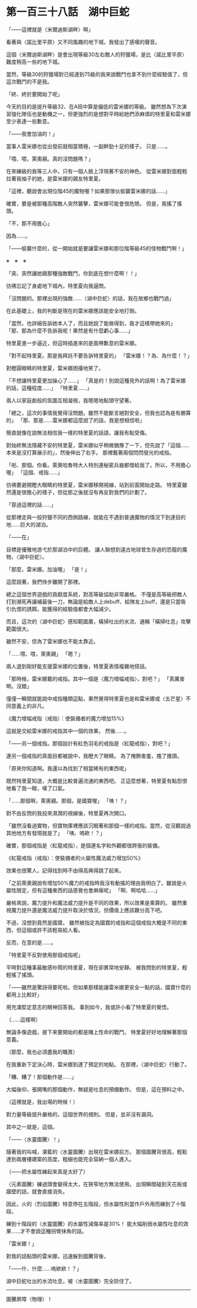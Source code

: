 # 第一百三十八話　湖中巨蛇

「――這裡就是〈米爾迪斯湖畔〉啊」

看著與〈諾比里平原〉又不同風趣的地下城，我發出了感嘆的聲音。

這個〈米爾迪斯湖畔〉是會出現等級30左右敵人的狩獵場，是比〈諾比里平原〉難度稍高一些的地下城。

當然，等級30的狩獵場對已經達到75級的我來說戰鬥也拿不到什麼經驗值了，但這次戰鬥的不是我。

「終、終於要開始了呢」

今天的目的是提升等級32、在A班中算是偏低的雷米娜的等級。
雖然想為下次演習強化隊伍也是動機之一，但更強烈的是想對平時給她們添麻煩的特里夏和雷米娜至少表達一些歉意。

「――我會加油的！」

當事人雷米娜也從出發前就相當積極，一副幹勁十足的樣子。
只是……。

「喂、喂，萊奧親。真的沒問題嗎？」

在來練級的我等三人中，只有一個人臉上浮現著不安的神色。
從雷米娜對面輕輕拉著我袖子的她，是雷米娜的親友特里夏。

「這裡，聽說會出現位階45的魔物喔？如果那傢伙偷襲雷米娜的話……」

確實，要是被那種高階敵人突然襲擊，雷米娜可能會很危險。
但是，我搖了搖頭。

「不，那不用擔心」

因為……。

「――偷襲什麼的，從一開始就是要讓雷米娜和那位階等級45的怪物戰鬥啊！」

※　※　※

「突、突然讓她跟那種強敵戰鬥，你到底在想什麼啊！！」

彷彿忘記了身處地下城內，特里夏向我逼問。

「沒問題的。那裡出現的強敵……〈湖中巨蛇〉的話，我在故鄉也戰鬥過」

在此基礎上，我的判斷是現在的雷米娜應該能安全地打倒。

「當然，也詳細告訴她本人了，而且她說了能做得到，我才這樣帶她來的」
「那、那為什麼不告訴我呢！果然是有什麼虧心事……」

特里夏進一步逼近，但這時插進來的是面帶歉意的雷米娜。

「對不起特里夏。那是我拜託不要告訴特里夏的」
「雷米娜！？為、為什麼！？」

對瞪圓眼睛的特里夏，雷米娜困擾地笑了。

「不想讓特里夏更加操心了……」
「真是的！別說這種見外的話啊！為了雷米娜的話，這種程度……」
「特里夏……」

兩人以家庭劇般的氛圍互相凝視，我嗯嗯地點頭守望著。

「總之，這次的事情我覺得沒問題。雖然不能斷言絕對安全，但我也認為是有勝算的」
「那、那是……雷米娜都這麼說了的話，我是想相信啦」

簡直就像在說無法相信我一樣的特里夏的話語，讓我有點受傷。

對始終無法隱藏不安的特里夏，雷米娜似乎稍微猶豫了一下，但先說了「這個……本來是沒打算展示的」，然後伸出了右手。
那裡戴著兩個閃閃發光的戒指。

「呃、那個。你看。萊奧哈魯特大人特別連秘密兵器都借給我了。所以，不用擔心喔」
「這個、戒指……」

彷彿要避開瞪大眼睛的特里夏，雷米娜移開視線，站到前面開始走路。
特里夏雖然還是很擔心的樣子，但從那之後就沒有再反對我們的計劃了。

「穿過這裡的話……」

從那裡走與一般狩獵不同的西側路線，就能在不遇到普通魔物的情況下到達目的地……巨大的湖泊。

「――在」

目標是優雅地游弋於那湖泊中的巨體。
讓人聯想到遠古地球曾生存過的恐龍的魔物，〈湖中巨蛇〉。

「那麼，雷米娜。加油喔」
「是！」

這麼說著，我們快步離開了那裡。

總之這個世界遊戲的貢獻度系統，對高等級協助非常嚴格。
不僅是高等級把敵人打到瀕死再讓補最後一刀，無論是給敵人上debuff、給隊友上buff，還是只當吸引仇恨的誘餌，能獲得的經驗值都會大幅減少。

而且，這次的〈湖中巨蛇〉感知範圍廣，橫掃吐出的水流、通稱「橫掃吐息」攻擊範圍很大。

雖然不安，但為了雷米娜也不能太靠近。

「……喂、喂，萊奧親」
「嗯？」

兩人退到剛好能支援雷米娜的位置後，特里夏表情複雜地搭話。

「那時候，雷米娜戴的戒指。其中一個是〈魔力增幅戒指〉，對吧？」
「真厲害啊。沒錯」

僅僅一瞬間就能說中戒指種類這點，果然覺得特里夏也是和雷米娜或〈五芒星〉不同意義上的非凡。

《魔力增幅戒指（戒指）：使裝備者的魔力增加15%》

這就是交給雷米娜的戒指其中一個的效果。
然後……。

「――另一個戒指。那個設計有紅色羽毛的戒指是〈紅龍戒指〉，對吧？」

連另一個戒指的真面目都被說中，我瞪大了眼睛。
為了掩飾害羞，搔了搔頭。

「原來你知道啊。我還以為找到了相當稀有的東西呢」

既然特里夏知道，大概是比較普遍流通的東西吧。
正這麼想著，特里夏有點怨恨地看了我一眼，嘆了口氣。

「……那個啊，萊奧親。那個，是國寶喔」
「咦！？」

對不由反問的我投來濕潤的視線後，特里夏再次開口。

「雖然沒看過實物，但寶物庫裡應該沉眠著和那個一樣的戒指。當然，從沒聽說過其他地方有發現就是了」
「咦、嗚欸！？」

確實，那個戒指是〈紅龍戒指〉，是個連名字和外觀都很誇張的裝備。

《紅龍戒指（戒指）：使裝備者的火屬性魔法威力增加50%》

效果也很驚人，記得找到時不由得高興得跳了起來。

「之前萊奧親說有增加50%魔力的戒指時我沒有動搖的理由我明白了。雖說是火屬性限定，但有這種東西的話感覺也會麻痺呢」
「啊、啊哈哈……」

嚴格來說，魔力提升和魔法威力提升是不同的效果，所以效果是乘算的。
雖然重視魔力提升還是魔法威力提升取決於情況，但價值上應該難分高下吧。

不過，沒想到竟然是國寶。
雖然被指定為國寶的戒指和這個戒指大概是不同的東西，但這個或許不該輕易給人看。

反而，在意的是……。

「特里夏不反對使用那個戒指呢」

平時對這種事最敏感吵鬧的特里夏，現在卻異常地安靜。
被我問到的特里夏，輕輕搖了搖頭。

「――雖然是驚訝得要死啦。但如果那樣能讓雷米娜更安全一點的話，國寶什麼的都用上比較好」

用充滿堅定意志的眼神回答我。
事到如今，我或許小看了特里夏的覺悟。

（……這樣啊）

無論多像遊戲，接下來要開始的都是賭上性命的戰鬥。
特里夏好好地理解著那個意義。

（那麼，我也必須盡我的職責）

在我重新下定決心時，雷米娜到達了預定的地點。
在那裡，〈湖中巨蛇〉行動了。

「糟、糟了！那個動作是……」

大幅後仰，張開嘴的那個動作，無疑是吐息的預備動作。
但是，這在預料之中。

（這裡就是，我出場的時候！）

對力量等級提升嚴格的，這個世界的規則。
但是，並非沒有漏洞。

其中之一就是，這個。

「――〈水靈圖騰〉！」

隨著我的叫喊，湛藍的〈水靈圖騰〉出現在雷米娜前方。
那個圖騰背很高，輕鬆達到兩層樓建築的高度，粗細也能完全容納一個人進入。

（――把水屬性練起來真是太好了）

〈元素圖騰〉練過頭會變得太大，在狹窄地方無法使用。
出現瞬間碰到天花板或牆壁的話，就會直接消失。

因此，火的〈烈焰圖騰〉特意停在五階段，但水屬性則當作戶外用而練到了十階段。

練到十階段的〈水靈圖騰〉的水屬性減傷率是30%！
能大幅削弱水屬性吐息的效果……才不會說這種拐彎抹角的話。

「雷米娜！」

對我的話點頭的雷米娜，迅速躲到圖騰背後，

「――什、什麼……嗚欸欸！？」

湖中巨蛇吐出的水流吐息，被〈水靈圖騰〉完全防住了。

---

圖騰屏障（物理）！